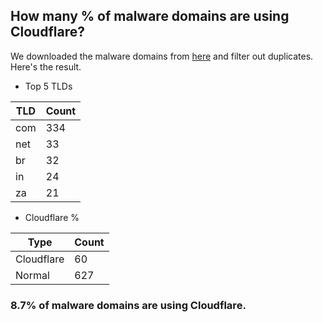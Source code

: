 ## How many % of malware domains are using Cloudflare?


We downloaded the malware domains from [here](https://urlhaus.abuse.ch) and filter out duplicates.
Here's the result.


[//]: # (start replacement)


- Top 5 TLDs

| TLD | Count |
| --- | --- |
| com | 334 |
| net | 33 |
| br | 32 |
| in | 24 |
| za | 21 |


- Cloudflare %

| Type | Count |
| --- | --- |
| Cloudflare | 60 |
| Normal | 627 |


### 8.7% of malware domains are using Cloudflare.